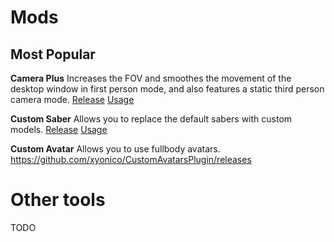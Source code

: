 <!-- TITLE: All Mods -->
<!-- SUBTITLE: An attempt to list all mods that exist for Beat Saber -->

# Mods
## Most Popular

**Camera Plus**
Increases the FOV and smoothes the movement of the desktop window in first person mode, and also features a static third person camera mode.
[Release](https://github.com/xyonico/CameraPlus/releases) [Usage](https://github.com/xyonico/CameraPlus)

**Custom Saber**
Allows you to replace the default sabers with custom models.
[Release](https://github.com/Reaxt00/CustomSaberPlugin/releases/tag/2.0) [Usage](https://wiki.assistant.moe/models/custom-sabers)

**Custom Avatar**
Allows you to use fullbody avatars.
https://github.com/xyonico/CustomAvatarsPlugin/releases
# Other tools
TODO